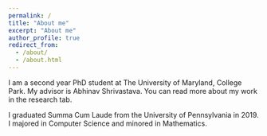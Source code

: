 ```yaml
---
permalink: /
title: "About me"
excerpt: "About me"
author_profile: true
redirect_from: 
  - /about/
  - /about.html
---
```

I am a second year PhD student at The University of Maryland, College Park. My advisor is Abhinav Shrivastava. You can read more about my work in the research tab.

I graduated Summa Cum Laude from the University of Pennsylvania in 2019. I majored in Computer Science and minored in Mathematics.
